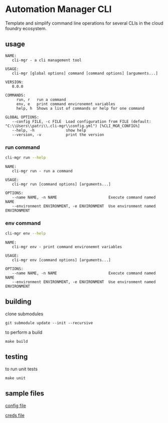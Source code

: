 # Automation Manager CLI

Template and simplify command line operations for several CLIs in the cloud foundry ecosystem.

## usage

```
NAME:
   cli-mgr - a cli management tool

USAGE:
   cli-mgr [global options] command [command options] [arguments...]

VERSION:
   0.0.0

COMMANDS:
     run, r   run a command
     env, e   print command environemnt variables
     help, h  Shows a list of commands or help for one command

GLOBAL OPTIONS:
   --config FILE, -c FILE  Load configuration from FILE (default: "C:\\Users\\patri\\.cli-mgr\\config.yml") [%CLI_MGR_CONFIG%]
   --help, -h              show help
   --version, -v           print the version
```

### run command

```bash
cli-mgr run --help
```

```
NAME:
   cli-mgr run - run a command

USAGE:
   cli-mgr run [command options] [arguments...]

OPTIONS:
   --name NAME, -n NAME                       Execute command named NAME
   --environment ENVIRONMENT, -e ENVIRONMENT  Use environment named ENVIRONMENT
```

### env command

```bash
cli-mgr env --help
```

```
NAME:
   cli-mgr env - print command environemnt variables

USAGE:
   cli-mgr env [command options] [arguments...]

OPTIONS:
   --name NAME, -n NAME                       Execute command named NAME
   --environment ENVIRONMENT, -e ENVIRONMENT  Use environment named ENVIRONMENT
```

## building

clone submodules

```
git submodule update --init --recursive
```

to perform a build

```
make build
```

## testing

to run unit tests

```
make unit
```

## sample files

[config file](doc/example-config.yml)

[creds file](doc/example-creds.yml)


